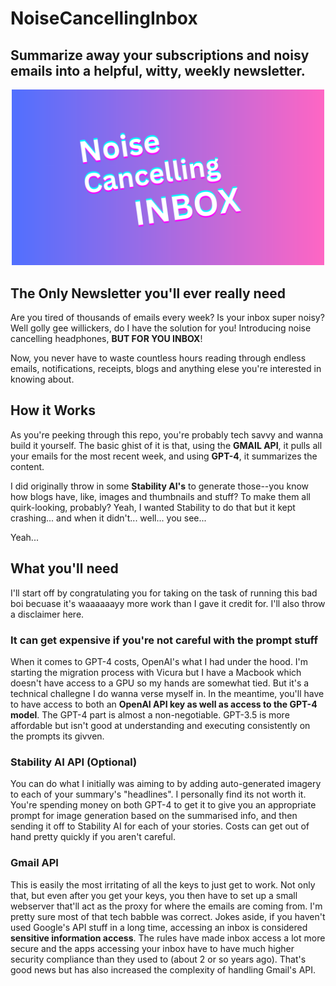 
# NoiseCancellingInbox
## Summarize away your subscriptions and noisy emails into a helpful, witty, weekly newsletter.

<p align="center">
  <img src="https://github.com/AlysonNumberFIVE/NoiseCancellingInbox/blob/main/resources/noiselogo.png" width="500">
</p>

## The Only Newsletter you'll ever really need
Are you tired of thousands of emails every week? Is your inbox super noisy? Well golly gee willickers, do I have the solution for you!
Introducing noise cancelling headphones, **BUT FOR YOU INBOX**!

Now, you never have to waste countless hours reading through endless emails, notifications, receipts, blogs and anything elese you're interested in knowing about.

## How it Works

As you're peeking through this repo, you're probably tech savvy and wanna build it yourself. The basic ghist of it is that, using the **GMAIL API**, it pulls all your emails for the most recent week, and using **GPT-4**, it summarizes the content.

I did originally throw in some **Stability AI's** to generate those--you know how blogs have, like, images and thumbnails and stuff? To make them all quirk-looking, probably? Yeah, I wanted Stability to do that but it kept crashing... and when it didn't... well... you see...

Yeah...

## What you'll need

I'll start off by congratulating you for taking on the task of running this bad boi becuase it's waaaaaayy more work than I gave it credit for. I'll also throw a disclaimer here.

### It can get expensive if you're not careful with the prompt stuff

When it comes to GPT-4 costs, OpenAI's what I had under the hood. I'm starting the migration process with Vicura but I have a Macbook which doesn't have access to a GPU so my hands are somewhat tied. But it's a technical challegne I do wanna verse myself in. In the meantime, you'll have
to have access to both an **OpenAI API key as well as access to the GPT-4 model**. The GPT-4 part is almost a non-negotiable. GPT-3.5 is more affordable but isn't good at understanding and executing consistently on the prompts its givven.

### Stability AI API (Optional)

You can do what I initially was aiming to by adding auto-generated imagery to each of your summary's "headlines". I personally find its not worth it.
You're spending money on both GPT-4 to get it to give you an appropriate prompt for image generation based on the summarised info, and then sending it off to Stability AI for each of your stories.
Costs can get out of hand pretty quickly if you aren't careful.

### Gmail API

This is easily the most irritating of all the keys to just get to work. Not only that, but even after you get your keys, you then have to set up a small webserver that'll act as the proxy for where the emails are coming from.
I'm pretty sure most of that tech babble was correct. Jokes aside, if you haven't used Google's API stuff in a long time, accessing an inbox is considered **sensitive information access**. The rules have made inbox access a lot more secure
and the apps accessing your inbox have to have much higher security compliance than they used to (about 2 or so years ago). That's good news but has also increased the complexity of handling Gmail's API.

